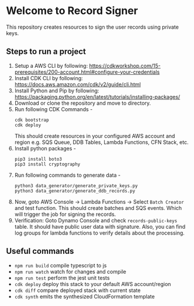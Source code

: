 # Welcome to Record Signer
This repository creates resources to sign the user records using private keys.

## Steps to run a project

1. Setup a AWS CLI by following: https://cdkworkshop.com/15-prerequisites/200-account.html#configure-your-credentials
1. Install CDK CLI by following: https://docs.aws.amazon.com/cdk/v2/guide/cli.html
1. Install Python and Pip by following: https://packaging.python.org/en/latest/tutorials/installing-packages/
1. Download or clone the repository and move to directory.
1. Run following CDK Commands -
    ```
    cdk bootstrap
    cdk deploy 
    ```
    This should create resources in your configured AWS account and region e.g. SQS Queue, DDB Tables, Lambda Functions, CFN Stack, etc.
1. Install python packages -
    ```
    pip3 install boto3
    pip3 install cryptography
    ```
1. Run following commands to generate data -
    ```
    python3 data_generator/generate_private_keys.py
    python3 data_generator/generate_ddb_records.py
    ```
1. Now, goto AWS Console -> Lambda Functions -> Select `Batch Creator` and test function. This should create batches and SQS events. Which will trigger the job for signing the records.
1. Verification: Goto Dynamo Console and check `records-public-keys` table. It should have public user data with signature. Also, you can find log groups for lambda functions to verify details about the processing.

## Useful commands

* `npm run build`   compile typescript to js
* `npm run watch`   watch for changes and compile
* `npm run test`    perform the jest unit tests
* `cdk deploy`      deploy this stack to your default AWS account/region
* `cdk diff`        compare deployed stack with current state
* `cdk synth`       emits the synthesized CloudFormation template
